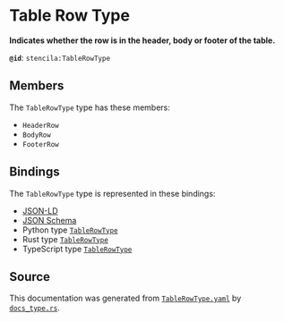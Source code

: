 # Table Row Type

**Indicates whether the row is in the header, body or footer of the table.**

**`@id`**: `stencila:TableRowType`

## Members

The `TableRowType` type has these members:

- `HeaderRow`
- `BodyRow`
- `FooterRow`

## Bindings

The `TableRowType` type is represented in these bindings:

- [JSON-LD](https://stencila.org/TableRowType.jsonld)
- [JSON Schema](https://stencila.org/TableRowType.schema.json)
- Python type [`TableRowType`](https://github.com/stencila/stencila/blob/main/python/python/stencila/types/table_row_type.py)
- Rust type [`TableRowType`](https://github.com/stencila/stencila/blob/main/rust/schema/src/types/table_row_type.rs)
- TypeScript type [`TableRowType`](https://github.com/stencila/stencila/blob/main/ts/src/types/TableRowType.ts)

## Source

This documentation was generated from [`TableRowType.yaml`](https://github.com/stencila/stencila/blob/main/schema/TableRowType.yaml) by [`docs_type.rs`](https://github.com/stencila/stencila/blob/main/rust/schema-gen/src/docs_type.rs).
